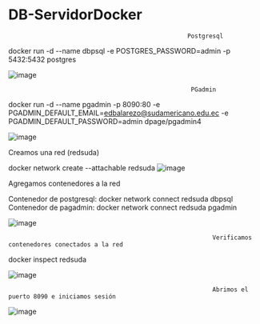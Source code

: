 # DB-ServidorDocker


                                                      Postgresql

docker run -d --name dbpsql -e POSTGRES_PASSWORD=admin -p 5432:5432 postgres

![image](https://user-images.githubusercontent.com/91167870/200968462-30b74128-a43a-4e03-921b-ebcf13d1fb52.png)

                                                       PGadmin

docker run -d --name pgadmin -p 8090:80 -e PGADMIN_DEFAULT_EMAIL=edbalarezo@sudamericano.edu.ec -e PGADMIN_DEFAULT_PASSWORD=admin dpage/pgadmin4

![image](https://user-images.githubusercontent.com/91167870/200968606-0dff043d-a8f2-40b0-9198-c0b86722323b.png)


Creamos una red (redsuda)

docker network create --attachable redsuda
![image](https://user-images.githubusercontent.com/91167870/200968818-ceb3b74d-f624-407f-8e53-0e13b4fba8fb.png)




Agregamos contenedores a la red

Contenedor de postgresql: docker network connect redsuda dbpsql
Contenedor de pagadmin: docker network connect redsuda pgadmin

![image](https://user-images.githubusercontent.com/91167870/200969012-b7110893-a769-4f79-935b-fb842d26bc7c.png)

                                                             Verificamos contenedores conectados a la red

docker inspect redsuda

![image](https://user-images.githubusercontent.com/91167870/200969163-65aa0687-f2e4-4207-9615-424b395dddd7.png)

                                                             Abrimos el puerto 8090 e iniciamos sesión 
                                                             
![image](https://user-images.githubusercontent.com/91167870/200969303-bee7a27e-10c7-46c6-8b8d-a1d0d6ec6854.png)


